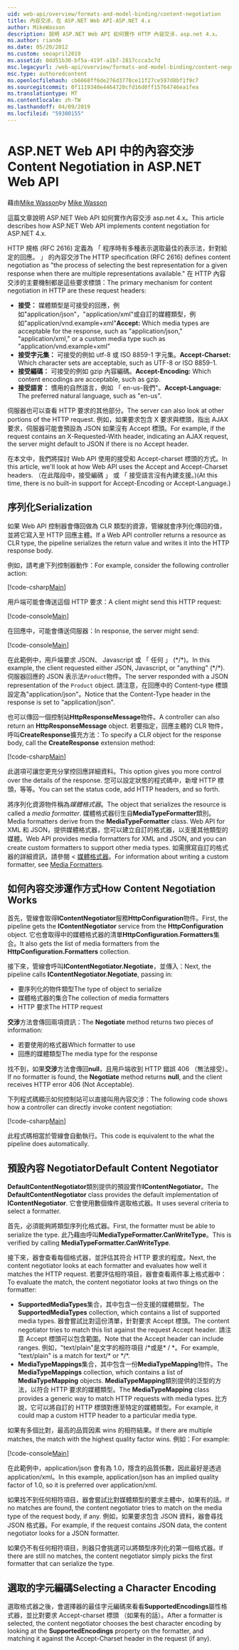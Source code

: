```yaml
---
uid: web-api/overview/formats-and-model-binding/content-negotiation
title: 內容交涉，在 ASP.NET Web API-ASP.NET 4.x
author: MikeWasson
description: 說明 ASP.NET Web API 如何實作 HTTP 內容交涉，asp.net 4.x。
ms.author: riande
ms.date: 05/20/2012
ms.custom: seoapril2019
ms.assetid: 0dd51b30-bf5a-419f-a1b7-2817ccca3c7d
msc.legacyurl: /web-api/overview/formats-and-model-binding/content-negotiation
msc.type: authoredcontent
ms.openlocfilehash: cb6668ff6de276d3778ce11f27ce597d8bf1f9c7
ms.sourcegitcommit: 0f1119340e4464720cfd16d0ff15764746ea1fea
ms.translationtype: MT
ms.contentlocale: zh-TW
ms.lasthandoff: 04/09/2019
ms.locfileid: "59380155"
---
```

# <a name="content-negotiation-in-aspnet-web-api"></a><span data-ttu-id="dab19-103">ASP.NET Web API 中的內容交涉</span><span class="sxs-lookup"><span data-stu-id="dab19-103">Content Negotiation in ASP.NET Web API</span></span>

<span data-ttu-id="dab19-104">藉由[Mike Wasson](https://github.com/MikeWasson)</span><span class="sxs-lookup"><span data-stu-id="dab19-104">by [Mike Wasson](https://github.com/MikeWasson)</span></span>

<span data-ttu-id="dab19-105">這篇文章說明 ASP.NET Web API 如何實作內容交涉 asp.net 4.x。</span><span class="sxs-lookup"><span data-stu-id="dab19-105">This article describes how ASP.NET Web API implements content negotiation for ASP.NET 4.x.</span></span>

<span data-ttu-id="dab19-106">HTTP 規格 (RFC 2616) 定義為 「 程序時有多種表示選取最佳的表示法，針對給定的回應。 」 的內容交涉</span><span class="sxs-lookup"><span data-stu-id="dab19-106">The HTTP specification (RFC 2616) defines content negotiation as "the process of selecting the best representation for a given response when there are multiple representations available."</span></span> <span data-ttu-id="dab19-107">在 HTTP 內容交涉的主要機制都是這些要求標頭：</span><span class="sxs-lookup"><span data-stu-id="dab19-107">The primary mechanism for content negotiation in HTTP are these request headers:</span></span>

- <span data-ttu-id="dab19-108">**接受：** 媒體類型是可接受的回應，例如"application/json"，"application/xml"或自訂的媒體類型，例如&quot;application/vnd.example+xml&quot;</span><span class="sxs-lookup"><span data-stu-id="dab19-108">**Accept:** Which media types are acceptable for the response, such as "application/json," "application/xml," or a custom media type such as &quot;application/vnd.example+xml&quot;</span></span>
- <span data-ttu-id="dab19-109">**接受字元集：** 可接受的例如 utf-8 或 ISO 8859-1 字元集。</span><span class="sxs-lookup"><span data-stu-id="dab19-109">**Accept-Charset:** Which character sets are acceptable, such as UTF-8 or ISO 8859-1.</span></span>
- <span data-ttu-id="dab19-110">**接受編碼：** 可接受的例如 gzip 內容編碼。</span><span class="sxs-lookup"><span data-stu-id="dab19-110">**Accept-Encoding:** Which content encodings are acceptable, such as gzip.</span></span>
- <span data-ttu-id="dab19-111">**接受語言：** 慣用的自然語言，例如 「 en-us-我們"。</span><span class="sxs-lookup"><span data-stu-id="dab19-111">**Accept-Language:** The preferred natural language, such as "en-us".</span></span>

<span data-ttu-id="dab19-112">伺服器也可以查看 HTTP 要求的其他部分。</span><span class="sxs-lookup"><span data-stu-id="dab19-112">The server can also look at other portions of the HTTP request.</span></span> <span data-ttu-id="dab19-113">例如，如果要求包含 X 要求與標頭，指出 AJAX 要求，伺服器可能會預設為 JSON 如果沒有 Accept 標頭。</span><span class="sxs-lookup"><span data-stu-id="dab19-113">For example, if the request contains an X-Requested-With header, indicating an AJAX request, the server might default to JSON if there is no Accept header.</span></span>

<span data-ttu-id="dab19-114">在本文中，我們將探討 Web API 使用的接受和 Accept-charset 標頭的方式。</span><span class="sxs-lookup"><span data-stu-id="dab19-114">In this article, we'll look at how Web API uses the Accept and Accept-Charset headers.</span></span> <span data-ttu-id="dab19-115">（在此階段中，接受編碼 」 或 「 接受語言沒有內建支援。)</span><span class="sxs-lookup"><span data-stu-id="dab19-115">(At this time, there is no built-in support for Accept-Encoding or Accept-Language.)</span></span>

## <a name="serialization"></a><span data-ttu-id="dab19-116">序列化</span><span class="sxs-lookup"><span data-stu-id="dab19-116">Serialization</span></span>

<span data-ttu-id="dab19-117">如果 Web API 控制器會傳回做為 CLR 類型的資源，管線就會序列化傳回的值，並將它寫入至 HTTP 回應主體。</span><span class="sxs-lookup"><span data-stu-id="dab19-117">If a Web API controller returns a resource as CLR type, the pipeline serializes the return value and writes it into the HTTP response body.</span></span>

<span data-ttu-id="dab19-118">例如，請考慮下列控制器動作：</span><span class="sxs-lookup"><span data-stu-id="dab19-118">For example, consider the following controller action:</span></span>

[!code-csharp[Main](content-negotiation/samples/sample1.cs)]

<span data-ttu-id="dab19-119">用戶端可能會傳送這個 HTTP 要求：</span><span class="sxs-lookup"><span data-stu-id="dab19-119">A client might send this HTTP request:</span></span>

[!code-console[Main](content-negotiation/samples/sample2.cmd)]

<span data-ttu-id="dab19-120">在回應中，可能會傳送伺服器：</span><span class="sxs-lookup"><span data-stu-id="dab19-120">In response, the server might send:</span></span>

[!code-console[Main](content-negotiation/samples/sample3.cmd)]

<span data-ttu-id="dab19-121">在此範例中，用戶端要求 JSON、 Javascript 或 「 任何 」 (\*/\*)。</span><span class="sxs-lookup"><span data-stu-id="dab19-121">In this example, the client requested either JSON, Javascript, or "anything" (\*/\*).</span></span> <span data-ttu-id="dab19-122">伺服器回應的 JSON 表示法`Product`物件。</span><span class="sxs-lookup"><span data-stu-id="dab19-122">The server responded with a JSON representation of the `Product` object.</span></span> <span data-ttu-id="dab19-123">請注意，在回應中的 Content-type 標頭設定為&quot;application/json&quot;。</span><span class="sxs-lookup"><span data-stu-id="dab19-123">Notice that the Content-Type header in the response is set to &quot;application/json&quot;.</span></span>

<span data-ttu-id="dab19-124">也可以傳回一個控制站**HttpResponseMessage**物件。</span><span class="sxs-lookup"><span data-stu-id="dab19-124">A controller can also return an **HttpResponseMessage** object.</span></span> <span data-ttu-id="dab19-125">若要指定，回應主體的 CLR 物件，呼叫**CreateResponse**擴充方法：</span><span class="sxs-lookup"><span data-stu-id="dab19-125">To specify a CLR object for the response body, call the **CreateResponse** extension method:</span></span>

[!code-csharp[Main](content-negotiation/samples/sample4.cs)]

<span data-ttu-id="dab19-126">此選項可讓您更充分掌控回應詳細資料。</span><span class="sxs-lookup"><span data-stu-id="dab19-126">This option gives you more control over the details of the response.</span></span> <span data-ttu-id="dab19-127">您可以設定狀態的程式碼中，新增 HTTP 標頭，等等。</span><span class="sxs-lookup"><span data-stu-id="dab19-127">You can set the status code, add HTTP headers, and so forth.</span></span>

<span data-ttu-id="dab19-128">將序列化資源物件稱為*媒體格式器*。</span><span class="sxs-lookup"><span data-stu-id="dab19-128">The object that serializes the resource is called a *media formatter*.</span></span> <span data-ttu-id="dab19-129">媒體格式器衍生自**MediaTypeFormatter**類別。</span><span class="sxs-lookup"><span data-stu-id="dab19-129">Media formatters derive from the **MediaTypeFormatter** class.</span></span> <span data-ttu-id="dab19-130">Web API for XML 和 JSON，提供媒體格式器，您可以建立自訂的格式器，以支援其他類型的媒體。</span><span class="sxs-lookup"><span data-stu-id="dab19-130">Web API provides media formatters for XML and JSON, and you can create custom formatters to support other media types.</span></span> <span data-ttu-id="dab19-131">如需撰寫自訂的格式器的詳細資訊，請參閱 <<c0> [ 媒體格式器](media-formatters.md)。</span><span class="sxs-lookup"><span data-stu-id="dab19-131">For information about writing a custom formatter, see [Media Formatters](media-formatters.md).</span></span>

## <a name="how-content-negotiation-works"></a><span data-ttu-id="dab19-132">如何內容交涉運作方式</span><span class="sxs-lookup"><span data-stu-id="dab19-132">How Content Negotiation Works</span></span>

<span data-ttu-id="dab19-133">首先，管線會取得**IContentNegotiator**服務**HttpConfiguration**物件。</span><span class="sxs-lookup"><span data-stu-id="dab19-133">First, the pipeline gets the **IContentNegotiator** service from the **HttpConfiguration** object.</span></span> <span data-ttu-id="dab19-134">它也會取得中的媒體格式器的清單**HttpConfiguration.Formatters**集合。</span><span class="sxs-lookup"><span data-stu-id="dab19-134">It also gets the list of media formatters from the **HttpConfiguration.Formatters** collection.</span></span>

<span data-ttu-id="dab19-135">接下來，管線會呼叫**IContentNegotiator.Negotiate**，並傳入：</span><span class="sxs-lookup"><span data-stu-id="dab19-135">Next, the pipeline calls **IContentNegotiator.Negotiate**, passing in:</span></span>

- <span data-ttu-id="dab19-136">要序列化的物件類型</span><span class="sxs-lookup"><span data-stu-id="dab19-136">The type of object to serialize</span></span>
- <span data-ttu-id="dab19-137">媒體格式器的集合</span><span class="sxs-lookup"><span data-stu-id="dab19-137">The collection of media formatters</span></span>
- <span data-ttu-id="dab19-138">HTTP 要求</span><span class="sxs-lookup"><span data-stu-id="dab19-138">The HTTP request</span></span>

<span data-ttu-id="dab19-139">**交涉**方法會傳回兩項資訊：</span><span class="sxs-lookup"><span data-stu-id="dab19-139">The **Negotiate** method returns two pieces of information:</span></span>

- <span data-ttu-id="dab19-140">若要使用的格式器</span><span class="sxs-lookup"><span data-stu-id="dab19-140">Which formatter to use</span></span>
- <span data-ttu-id="dab19-141">回應的媒體類型</span><span class="sxs-lookup"><span data-stu-id="dab19-141">The media type for the response</span></span>

<span data-ttu-id="dab19-142">找不到，如果**交涉**方法會傳回**null**，且用戶端收到 HTTP 錯誤 406 （無法接受）。</span><span class="sxs-lookup"><span data-stu-id="dab19-142">If no formatter is found, the **Negotiate** method returns **null**, and the client receives HTTP error 406 (Not Acceptable).</span></span>

<span data-ttu-id="dab19-143">下列程式碼顯示如何控制站可以直接叫用內容交涉：</span><span class="sxs-lookup"><span data-stu-id="dab19-143">The following code shows how a controller can directly invoke content negotiation:</span></span>

[!code-csharp[Main](content-negotiation/samples/sample5.cs)]

<span data-ttu-id="dab19-144">此程式碼相當於管線會自動執行。</span><span class="sxs-lookup"><span data-stu-id="dab19-144">This code is equivalent to the what the pipeline does automatically.</span></span>

## <a name="default-content-negotiator"></a><span data-ttu-id="dab19-145">預設內容 Negotiator</span><span class="sxs-lookup"><span data-stu-id="dab19-145">Default Content Negotiator</span></span>

<span data-ttu-id="dab19-146">**DefaultContentNegotiator**類別提供的預設實作**IContentNegotiator**。</span><span class="sxs-lookup"><span data-stu-id="dab19-146">The **DefaultContentNegotiator** class provides the default implementation of **IContentNegotiator**.</span></span> <span data-ttu-id="dab19-147">它會使用數個條件選取格式器。</span><span class="sxs-lookup"><span data-stu-id="dab19-147">It uses several criteria to select a formatter.</span></span>

<span data-ttu-id="dab19-148">首先，必須能夠將類型序列化格式器。</span><span class="sxs-lookup"><span data-stu-id="dab19-148">First, the formatter must be able to serialize the type.</span></span> <span data-ttu-id="dab19-149">此乃藉由呼叫**MediaTypeFormatter.CanWriteType**。</span><span class="sxs-lookup"><span data-stu-id="dab19-149">This is verified by calling **MediaTypeFormatter.CanWriteType**.</span></span>

<span data-ttu-id="dab19-150">接下來，器會查看每個格式器，並評估其符合 HTTP 要求的程度。</span><span class="sxs-lookup"><span data-stu-id="dab19-150">Next, the content negotiator looks at each formatter and evaluates how well it matches the HTTP request.</span></span> <span data-ttu-id="dab19-151">若要評估相符項目，器會查看兩件事上格式器中：</span><span class="sxs-lookup"><span data-stu-id="dab19-151">To evaluate the match, the content negotiator looks at two things on the formatter:</span></span>

- <span data-ttu-id="dab19-152">**SupportedMediaTypes**集合，其中包含一份支援的媒體類型。</span><span class="sxs-lookup"><span data-stu-id="dab19-152">The **SupportedMediaTypes** collection, which contains a list of supported media types.</span></span> <span data-ttu-id="dab19-153">器會嘗試比對這份清單，針對要求 Accept 標頭。</span><span class="sxs-lookup"><span data-stu-id="dab19-153">The content negotiator tries to match this list against the request Accept header.</span></span> <span data-ttu-id="dab19-154">請注意 Accept 標頭可以包含範圍。</span><span class="sxs-lookup"><span data-stu-id="dab19-154">Note that the Accept header can include ranges.</span></span> <span data-ttu-id="dab19-155">例如，"text/plain"是文字的相符項目 /\*或是\* / \*。</span><span class="sxs-lookup"><span data-stu-id="dab19-155">For example, "text/plain" is a match for text/\* or \*/\*.</span></span>
- <span data-ttu-id="dab19-156">**MediaTypeMappings**集合，其中包含一份**MediaTypeMapping**物件。</span><span class="sxs-lookup"><span data-stu-id="dab19-156">The **MediaTypeMappings** collection, which contains a list of **MediaTypeMapping** objects.</span></span> <span data-ttu-id="dab19-157">**MediaTypeMapping**類別提供的泛型的方法，以符合 HTTP 要求的媒體類型。</span><span class="sxs-lookup"><span data-stu-id="dab19-157">The **MediaTypeMapping** class provides a generic way to match HTTP requests with media types.</span></span> <span data-ttu-id="dab19-158">比方說，它可以將自訂的 HTTP 標頭對應至特定的媒體類型。</span><span class="sxs-lookup"><span data-stu-id="dab19-158">For example, it could map a custom HTTP header to a particular media type.</span></span>

<span data-ttu-id="dab19-159">如果有多個比對，最高的品質因素 wins 的相符結果。</span><span class="sxs-lookup"><span data-stu-id="dab19-159">If there are multiple matches, the match with the highest quality factor wins.</span></span> <span data-ttu-id="dab19-160">例如：</span><span class="sxs-lookup"><span data-stu-id="dab19-160">For example:</span></span>

[!code-console[Main](content-negotiation/samples/sample6.cmd)]

<span data-ttu-id="dab19-161">在此範例中，application/json 會有為 1.0，隱含的品質係數，因此最好是透過 application/xml。</span><span class="sxs-lookup"><span data-stu-id="dab19-161">In this example, application/json has an implied quality factor of 1.0, so it is preferred over application/xml.</span></span>

<span data-ttu-id="dab19-162">如果找不到任何相符項目，器會嘗試比對媒體類型的要求主體中，如果有的話。</span><span class="sxs-lookup"><span data-stu-id="dab19-162">If no matches are found, the content negotiator tries to match on the media type of the request body, if any.</span></span> <span data-ttu-id="dab19-163">例如，如果要求包含 JSON 資料，器會尋找 JSON 格式器。</span><span class="sxs-lookup"><span data-stu-id="dab19-163">For example, if the request contains JSON data, the content negotiator looks for a JSON formatter.</span></span>

<span data-ttu-id="dab19-164">如果仍不有任何相符項目，則器只會挑選可以將類型序列化的第一個格式器。</span><span class="sxs-lookup"><span data-stu-id="dab19-164">If there are still no matches, the content negotiator simply picks the first formatter that can serialize the type.</span></span>

## <a name="selecting-a-character-encoding"></a><span data-ttu-id="dab19-165">選取的字元編碼</span><span class="sxs-lookup"><span data-stu-id="dab19-165">Selecting a Character Encoding</span></span>

<span data-ttu-id="dab19-166">選取格式器之後，會選擇器的最佳字元編碼來看看**SupportedEncodings**屬性格式器，並比對要求 Accept-charset 標頭 （如果有的話）。</span><span class="sxs-lookup"><span data-stu-id="dab19-166">After a formatter is selected, the content negotiator chooses the best character encoding by looking at the **SupportedEncodings** property on the formatter, and matching it against the Accept-Charset header in the request (if any).</span></span>
